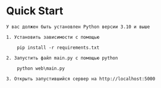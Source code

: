 # Quick Start

    У вас должен быть установлен Python версии 3.10 и выше
    
    1. Установить зависимости с помощью
    
        pip install -r requirements.txt
    
    2. Запустить файл main.py с помощью python

        python web\main.py
    
    3. Открыть запустившийся сервер на http://localhost:5000